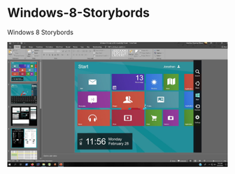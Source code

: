 # Windows-8-Storybords
Windows 8 Storybords

![Opensource](/Images/306465357_1241594456635104_7383251058226098212_n.jpg)
